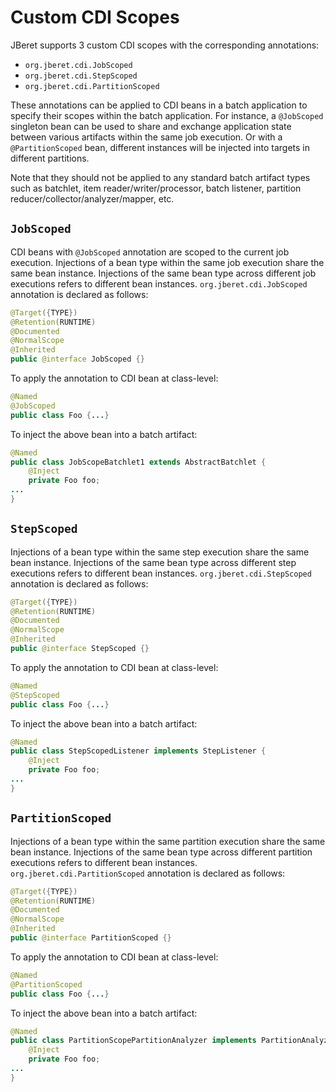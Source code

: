 # Custom CDI Scopes

JBeret supports 3 custom CDI scopes with the corresponding annotations:
* `org.jberet.cdi.JobScoped`
* `org.jberet.cdi.StepScoped`
* `org.jberet.cdi.PartitionScoped`

These annotations can be applied to CDI beans in a batch application to specify their scopes within the batch application. For instance, a `@JobScoped` singleton bean can be used to share and exchange application state between various artifacts within the same job execution. Or with a `@PartitionScoped` bean, different instances will be injected into targets in different partitions.

Note that they should not be applied to any standard batch artifact types such as batchlet, item reader/writer/processor, batch listener, partition reducer/collector/analyzer/mapper, etc.

## `JobScoped`
CDI beans with `@JobScoped` annotation are scoped to the current job execution. Injections of a bean type within the same job execution share the same bean instance. Injections of the same bean type across different job executions refers to different bean instances. `org.jberet.cdi.JobScoped` annotation is declared as follows:

```java
@Target({TYPE})
@Retention(RUNTIME)
@Documented
@NormalScope
@Inherited
public @interface JobScoped {}
```
To apply the annotation to CDI bean at class-level:
```java
@Named
@JobScoped
public class Foo {...}
```
To inject the above bean into a batch artifact:
```java
@Named
public class JobScopeBatchlet1 extends AbstractBatchlet {
    @Inject
    private Foo foo;
...
}
```

## `StepScoped`
Injections of a bean type within the same step execution share the same bean instance. Injections of the same bean type across different step executions refers to different bean instances. `org.jberet.cdi.StepScoped` annotation is declared as follows:

```java
@Target({TYPE})
@Retention(RUNTIME)
@Documented
@NormalScope
@Inherited
public @interface StepScoped {}
```
To apply the annotation to CDI bean at class-level:
```java
@Named
@StepScoped
public class Foo {...}
```
To inject the above bean into a batch artifact:
```java
@Named
public class StepScopedListener implements StepListener {
    @Inject
    private Foo foo;
...
}
```

## `PartitionScoped`
Injections of a bean type within the same partition execution share the same bean instance. Injections of the same bean type across different partition executions refers to different bean instances. `org.jberet.cdi.PartitionScoped` annotation is declared as follows:

```java
@Target({TYPE})
@Retention(RUNTIME)
@Documented
@NormalScope
@Inherited
public @interface PartitionScoped {}
```
To apply the annotation to CDI bean at class-level:
```java
@Named
@PartitionScoped
public class Foo {...}
```
To inject the above bean into a batch artifact:
```java
@Named
public class PartitionScopePartitionAnalyzer implements PartitionAnalyzer {
    @Inject
    private Foo foo;
...
}
```


